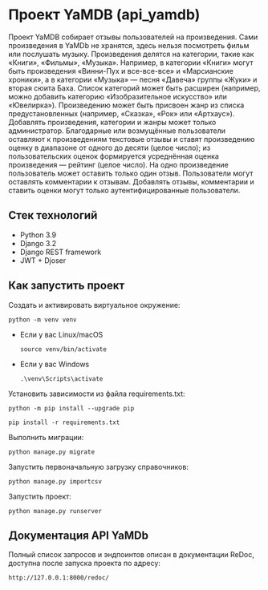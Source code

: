 # Проект YaMDB (api_yamdb)

Проект YaMDB собирает отзывы пользователей на произведения. Сами произведения в YaMDb не хранятся, здесь нельзя
посмотреть фильм или послушать музыку.
Произведения делятся на категории, такие как «Книги», «Фильмы», «Музыка». Например, в категории «Книги» могут быть
произведения «Винни-Пух и все-все-все» и «Марсианские хроники», а в категории «Музыка» — песня «Давеча» группы «Жуки» и
вторая сюита Баха. Список категорий может быть расширен (например, можно добавить категорию «Изобразительное искусство»
или «Ювелирка»).
Произведению может быть присвоен жанр из списка предустановленных (например, «Сказка», «Рок» или «Артхаус»).
Добавлять произведения, категории и жанры может только администратор.
Благодарные или возмущённые пользователи оставляют к произведениям текстовые отзывы и ставят произведению оценку в
диапазоне от одного до десяти (целое число); из пользовательских оценок формируется усреднённая оценка произведения —
рейтинг (целое число). На одно произведение пользователь может оставить только один отзыв.
Пользователи могут оставлять комментарии к отзывам.
Добавлять отзывы, комментарии и ставить оценки могут только аутентифицированные пользователи.

## Стек технологий

* Python 3.9
* Django 3.2
* Django REST framework
* JWT + Djoser

## Как запустить проект

Cоздать и активировать виртуальное окружение:

```
python -m venv venv
```

* Если у вас Linux/macOS

    ```
    source venv/bin/activate
    ```

* Если у вас Windows

    ```
    .\venv\Scripts\activate
    ```

Установить зависимости из файла requirements.txt:

```
python -m pip install --upgrade pip
```


```
pip install -r requirements.txt
```

Выполнить миграции:

```
python manage.py migrate
```

Запустить первоначальную загрузку справочников:

```
python manage.py importcsv
```

Запустить проект:

```
python manage.py runserver
```

## Документация API YaMDb

Полный список запросов и эндпоинтов описан в документации ReDoc, доступна после запуска проекта по адресу:

```
http://127.0.0.1:8000/redoc/
```
